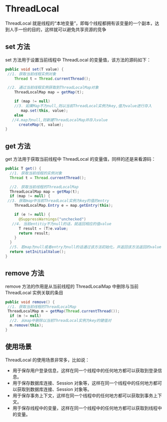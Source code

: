 # ThreadLocal

ThreadLocal 就是线程的“本地变量”，即每个线程都拥有该变量的一个副本，达到人手一份的目的，这样就可以避免共享资源的竞争

## set 方法

set 方法用于设置当前线程中 ThreadLocal 的变量值，该方法的源码如下：

```java
public void set(T value) {
 //1. 获取当前线程实例对象
    Thread t = Thread.currentThread();

 //2. 通过当前线程实例获取到ThreadLocalMap对象
    ThreadLocalMap map = getMap(t);

    if (map != null)
    //3. 如果Map不为null,则以当前ThreadLocal实例为key,值为value进行存入
       map.set(this, value);
    else
   //4.map为null,则新建ThreadLocalMap并存入value
      createMap(t, value);
}
```

## get 方法

get 方法用于获取当前线程中 ThreadLocal 的变量值，同样的还是来看源码：

```java
public T get() {
  //1. 获取当前线程的实例对象
  Thread t = Thread.currentThread();

  //2. 获取当前线程的ThreadLocalMap
  ThreadLocalMap map = getMap(t);
  if (map != null) {
 //3. 获取map中当前ThreadLocal实例为key的值的entry
    ThreadLocalMap.Entry e = map.getEntry(this);

    if (e != null) {
      @SuppressWarnings("unchecked")
   //4. 当前entitiy不为null的话，就返回相应的值value
      T result = (T)e.value;
      return result;
    }
  }
  //5. 若map为null或者entry为null的话通过该方法初始化，并返回该方法返回的value
  return setInitialValue();
}
```

## remove 方法

remove 方法的作用是从当前线程的 ThreadLocalMap 中删除与当前 ThreadLocal 实例关联的条目

```java
public void remove() {
 //1. 获取当前线程的ThreadLocalMap
 ThreadLocalMap m = getMap(Thread.currentThread());
  if (m != null)
  //2. 从map中删除以当前ThreadLocal实例为key的键值对
  m.remove(this);
}
```

## 使用场景

ThreadLocal 的使用场景非常多，比如说：

- 用于保存用户登录信息，这样在同一个线程中的任何地方都可以获取到登录信息。
- 用于保存数据库连接、Session 对象等，这样在同一个线程中的任何地方都可以获取到数据库连接、Session 对象等。
- 用于保存事务上下文，这样在同一个线程中的任何地方都可以获取到事务上下文。
- 用于保存线程中的变量，这样在同一个线程中的任何地方都可以获取到线程中的变量。
